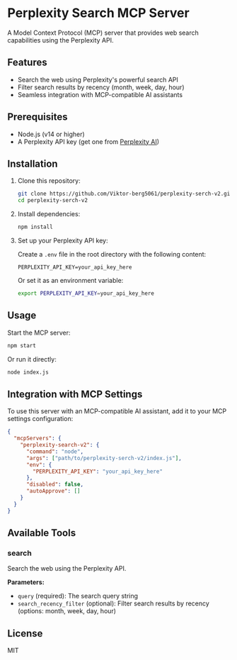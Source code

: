 # Perplexity Search MCP Server

A Model Context Protocol (MCP) server that provides web search capabilities using the Perplexity API.

## Features

- Search the web using Perplexity's powerful search API
- Filter search results by recency (month, week, day, hour)
- Seamless integration with MCP-compatible AI assistants

## Prerequisites

- Node.js (v14 or higher)
- A Perplexity API key (get one from [Perplexity AI](https://www.perplexity.ai/))

## Installation

1. Clone this repository:
   ```bash
   git clone https://github.com/Viktor-berg5061/perplexity-serch-v2.git
   cd perplexity-serch-v2
   ```

2. Install dependencies:
   ```bash
   npm install
   ```

3. Set up your Perplexity API key:

   Create a `.env` file in the root directory with the following content:
   ```
   PERPLEXITY_API_KEY=your_api_key_here
   ```

   Or set it as an environment variable:
   ```bash
   export PERPLEXITY_API_KEY=your_api_key_here
   ```

## Usage

Start the MCP server:

```bash
npm start
```

Or run it directly:

```bash
node index.js
```

## Integration with MCP Settings

To use this server with an MCP-compatible AI assistant, add it to your MCP settings configuration:

```json
{
  "mcpServers": {
    "perplexity-search-v2": {
      "command": "node",
      "args": ["path/to/perplexity-serch-v2/index.js"],
      "env": {
        "PERPLEXITY_API_KEY": "your_api_key_here"
      },
      "disabled": false,
      "autoApprove": []
    }
  }
}
```

## Available Tools

### search

Search the web using the Perplexity API.

**Parameters:**
- `query` (required): The search query string
- `search_recency_filter` (optional): Filter search results by recency (options: month, week, day, hour)

## License

MIT
